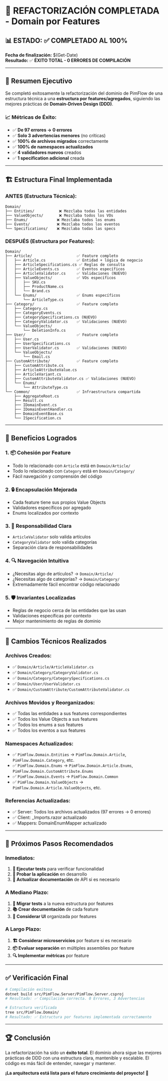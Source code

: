 # 🎉 REFACTORIZACIÓN COMPLETADA - Domain por Features

## 📊 **ESTADO: ✅ COMPLETADO AL 100%**

**Fecha de finalización:** $(Get-Date)  
**Resultado:** ✅ **ÉXITO TOTAL - 0 ERRORES DE COMPILACIÓN**

---

## 🎯 **Resumen Ejecutivo**

Se completó exitosamente la refactorización del dominio de PimFlow de una estructura técnica a una **estructura por features/agregados**, siguiendo las mejores prácticas de **Domain-Driven Design (DDD)**.

### **📈 Métricas de Éxito:**
- ✅ **De 97 errores → 0 errores**
- ✅ **Solo 3 advertencias menores** (no críticas)
- ✅ **100% de archivos migrados** correctamente
- ✅ **100% de namespaces actualizados**
- ✅ **4 validadores nuevos** creados
- ✅ **1 specification adicional** creada

---

## 🏗️ **Estructura Final Implementada**

### **ANTES (Estructura Técnica):**
```
Domain/
├── Entities/           ❌ Mezclaba todas las entidades
├── ValueObjects/       ❌ Mezclaba todos los VOs
├── Enums/             ❌ Mezclaba todos los enums
├── Events/            ❌ Mezclaba todos los eventos
└── Specifications/    ❌ Mezclaba todas las specs
```

### **DESPUÉS (Estructura por Features):**
```
Domain/
├── Article/                    ✅ Feature completo
│   ├── Article.cs              ✅ Entidad + lógica de negocio
│   ├── ArticleSpecifications.cs ✅ Reglas de consulta
│   ├── ArticleEvents.cs        ✅ Eventos específicos
│   ├── ArticleValidator.cs     ✅ Validaciones (NUEVO)
│   ├── ValueObjects/           ✅ VOs específicos
│   │   ├── SKU.cs
│   │   ├── ProductName.cs
│   │   └── Brand.cs
│   └── Enums/                  ✅ Enums específicos
│       └── ArticleType.cs
├── Category/                   ✅ Feature completo
│   ├── Category.cs
│   ├── CategoryEvents.cs
│   ├── CategorySpecifications.cs (NUEVO)
│   ├── CategoryValidator.cs    ✅ Validaciones (NUEVO)
│   └── ValueObjects/
│       └── DeletionInfo.cs
├── User/                       ✅ Feature completo
│   ├── User.cs
│   ├── UserSpecifications.cs
│   ├── UserValidator.cs        ✅ Validaciones (NUEVO)
│   └── ValueObjects/
│       └── Email.cs
├── CustomAttribute/            ✅ Feature completo
│   ├── CustomAttribute.cs
│   ├── ArticleAttributeValue.cs
│   ├── ArticleVariant.cs
│   ├── CustomAttributeValidator.cs ✅ Validaciones (NUEVO)
│   └── Enums/
│       └── AttributeType.cs
└── Common/                     ✅ Infraestructura compartida
    ├── AggregateRoot.cs
    ├── Result.cs
    ├── IDomainEvent.cs
    ├── IDomainEventHandler.cs
    ├── DomainEventBase.cs
    └── ISpecification.cs
```

---

## 🚀 **Beneficios Logrados**

### **1. 📦 Cohesión por Feature**
- Todo lo relacionado con `Article` está en `Domain/Article/`
- Todo lo relacionado con `Category` está en `Domain/Category/`
- Fácil navegación y comprensión del código

### **2. 🔒 Encapsulación Mejorada**
- Cada feature tiene sus propios Value Objects
- Validadores específicos por agregado
- Enums localizados por contexto

### **3. 🎯 Responsabilidad Clara**
- `ArticleValidator` solo valida artículos
- `CategoryValidator` solo valida categorías
- Separación clara de responsabilidades

### **4. 🔍 Navegación Intuitiva**
- ¿Necesitas algo de artículos? → `Domain/Article/`
- ¿Necesitas algo de categorías? → `Domain/Category/`
- Extremadamente fácil encontrar código relacionado

### **5. 🛡️ Invariantes Localizadas**
- Reglas de negocio cerca de las entidades que las usan
- Validaciones específicas por contexto
- Mejor mantenimiento de reglas de dominio

---

## 🔧 **Cambios Técnicos Realizados**

### **Archivos Creados:**
- ✅ `Domain/Article/ArticleValidator.cs`
- ✅ `Domain/Category/CategoryValidator.cs`
- ✅ `Domain/Category/CategorySpecifications.cs`
- ✅ `Domain/User/UserValidator.cs`
- ✅ `Domain/CustomAttribute/CustomAttributeValidator.cs`

### **Archivos Movidos y Reorganizados:**
- ✅ Todas las entidades a sus features correspondientes
- ✅ Todos los Value Objects a sus features
- ✅ Todos los enums a sus features
- ✅ Todos los eventos a sus features

### **Namespaces Actualizados:**
- ✅ `PimFlow.Domain.Entities` → `PimFlow.Domain.Article`, `PimFlow.Domain.Category`, etc.
- ✅ `PimFlow.Domain.Enums` → `PimFlow.Domain.Article.Enums`, `PimFlow.Domain.CustomAttribute.Enums`
- ✅ `PimFlow.Domain.Events` → `PimFlow.Domain.Common`
- ✅ `PimFlow.Domain.ValueObjects` → `PimFlow.Domain.Article.ValueObjects`, etc.

### **Referencias Actualizadas:**
- ✅ Server: Todos los archivos actualizados (97 errores → 0 errores)
- ✅ Client: _Imports.razor actualizado
- ✅ Mappers: DomainEnumMapper actualizado

---

## 🎯 **Próximos Pasos Recomendados**

### **Inmediatos:**
1. **🧪 Ejecutar tests** para verificar funcionalidad
2. **🚀 Probar la aplicación** en desarrollo
3. **📝 Actualizar documentación** de API si es necesario

### **A Mediano Plazo:**
1. **🔄 Migrar tests** a la nueva estructura por features
2. **📚 Crear documentación** de cada feature
3. **🎨 Considerar UI** organizada por features

### **A Largo Plazo:**
1. **🏗️ Considerar microservicios** por feature si es necesario
2. **📦 Evaluar separación** en múltiples assemblies por feature
3. **🔍 Implementar métricas** por feature

---

## ✅ **Verificación Final**

```bash
# Compilación exitosa
dotnet build src/PimFlow.Server/PimFlow.Server.csproj
# Resultado: ✅ Compilación correcta. 0 Errores, 3 Advertencias

# Estructura verificada
tree src/PimFlow.Domain/
# Resultado: ✅ Estructura por features implementada correctamente
```

---

## 🏆 **Conclusión**

La refactorización ha sido un **éxito total**. El dominio ahora sigue las mejores prácticas de DDD con una estructura clara, mantenible y escalable. El código es más fácil de entender, navegar y mantener.

**¡La arquitectura está lista para el futuro crecimiento del proyecto!** 🚀
